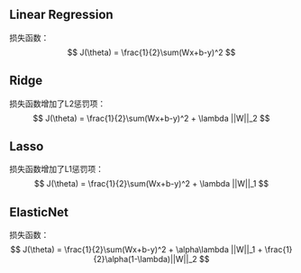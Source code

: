 ## Linear Regression

损失函数：
$$ J(\theta) = \frac{1}{2}\sum(Wx+b-y)^2 $$

## Ridge

损失函数增加了L2惩罚项：
$$ J(\theta) = \frac{1}{2}\sum(Wx+b-y)^2 + \lambda ||W||_2 $$

## Lasso

损失函数增加了L1惩罚项：
$$ J(\theta) = \frac{1}{2}\sum(Wx+b-y)^2 + \lambda ||W||_1 $$

## ElasticNet

损失函数：
$$ J(\theta) = \frac{1}{2}\sum(Wx+b-y)^2 + \alpha\lambda ||W||_1 + \frac{1}{2}\alpha(1-\lambda)||W||_2 $$